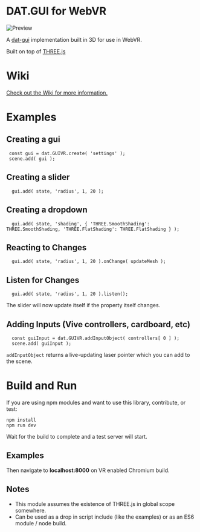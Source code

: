 # DAT.GUI for WebVR

![Preview](http://gifyu.com/images/datguivr6.gif)

A [dat-gui](https://workshop.chromeexperiments.com/examples/gui/#1--Basic-Usage) implementation built in 3D for use in WebVR.

Built on top of [THREE.js](http://threejs.org/)

# Wiki
[Check out the Wiki for more information.](https://github.com/dataarts/dat.guiVR/wiki)

# Examples

## Creating a gui    

     const gui = dat.GUIVR.create( 'settings' );
     scene.add( gui );

## Creating a slider     

      gui.add( state, 'radius', 1, 20 );

## Creating a dropdown     

      gui.add( state, 'shading', { 'THREE.SmoothShading': THREE.SmoothShading, 'THREE.FlatShading': THREE.FlatShading } );

## Reacting to Changes     

      gui.add( state, 'radius', 1, 20 ).onChange( updateMesh );

## Listen for Changes     

      gui.add( state, 'radius', 1, 20 ).listen();

The slider will now update itself if the property itself changes.   

## Adding Inputs (Vive controllers, cardboard, etc) 

      const guiInput = dat.GUIVR.addInputObject( controllers[ 0 ] );
      scene.add( guiInput );
      
`addInputObject` returns a live-updating laser pointer which you can add to the scene.
    


# Build and Run 
If you are using npm modules and want to use this library, contribute, or test:

    npm install
    npm run dev

Wait for the build to complete and a test server will start.

## Examples
Then navigate to **localhost:8000** on VR enabled Chromium build.



## Notes 
* This module assumes the existence of THREE.js in global scope somewhere.
* Can be used as a drop in script include (like the examples) or as an  ES6 module / node build.




